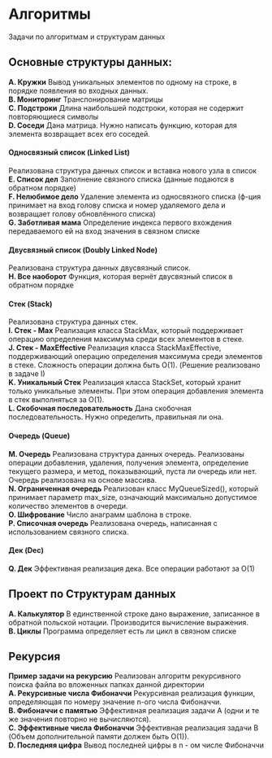 # Алгоритмы
Задачи по алгоритмам и структурам данных
 
## Основные структуры данных:  
**A. Кружки** Вывод уникальных элементов по одному на строке, в порядке появления во входных данных.  
**B. Мониторинг** Транспонирование матрицы  
**C. Подстроки** Длина наибольшей подстроки, которая не содержит повторяющиеся символы  
**D. Соседи** Дана матрица. Нужно написать функцию, которая для элемента возвращает всех его соседей.   
#### Односвязный список  (Linked List)   
Реализована структура данных список и вставка нового узла в список  
**E. Список дел** Заполнение связного списка (данные подаются в обратном порядке)    
**F. Нелюбимое дело** Удаление элемента из односвязного списка (ф-ция принимает на вход голову списка и номер удаляемого дела и возвращает голову обновлённого списка)  
**G. Заботливая мама** Определение индекса первого вхождения передаваемого ей на вход значения в связном списке    
#### Двусвязный список (Doubly Linked Node)   
Реализована структура данных двусвязный список.   
**H. Все наоборот**  Функция, которая вернёт двусвязный список в обратном порядке   
#### Стек (Stack)      
Реализована структура данных стек.  
**I. Стек - Max** Реализация класса StackMax, который поддерживает операцию определения
максимума среди всех элементов в стеке.    
**J. Стек - MaxEffective**  Реализация класса StackMaxEffective, поддерживающий операцию определения
максимума среди элементов в стеке. Сложность операции должна быть O(1). (Решение реализовано в задаче I)  
**K. Уникальный Стек**  Реализация класса StackSet, который хранит только уникальные элементы.
При этом операция добавления элемента в стек выполняться за O(1).   
**L. Скобочная последовательность** Дана скобочная последовательность. Нужно определить, правильная ли она.  
#### Очередь (Queue)      
**M. Очередь**  Реализована структура данных очередь. Реализованы операции добавления, удаления, получения элемента, определение текущего размера,
и метод, показывающий, пуста ли очередь или нет. Очередь реализована на основе массива.  
**N. Ограниченная очередь**  Реализован класс MyQueueSized(), который принимает параметр max_size,
означающий максимально допустимое количество элементов в очереди.  
**O. Шифрование**  Число анаграмм шаблона в строке.  
**P. Списочная очередь**  Реализована очередь, написанная с использованием связного списка.  
#### Дек (Dec)   
**Q. Дек** Эффективная реализация дека. Все операции работают за O(1)   

## Проект по Структурам данных   

**A. Калькулятор**  В единственной строке дано выражение, записанное в обратной польской нотации. Производится вычисление выражения.  
**B. Циклы** Программа определяет есть ли цикл в связном списке  

## Рекурсия  

**Пример задачи на рекурсию** Реализован алгоритм рекурсивного поиска файла во вложенных папках данной директории   
**A. Рекурсивные числа Фибоначчи**  Рекурсивная реализация функции, определяющая по номеру значение n-ого числа Фибоначчи.  
**B. Фибоначчи с памятью** Эффективная реализация задачи А (одни и те же значения повторно не вычисляются).    
**C. Эффективные числа Фибоначчи** Эффективная реализация задачи B (Объем дополнительной памяти должен быть O(1)).  
**D. Последняя цифра**  Вывод последней цифры в n - ом числе Фибоначчи  



